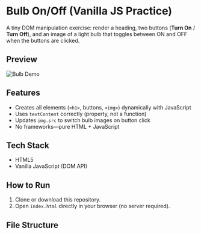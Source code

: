 # Bulb On/Off (Vanilla JS Practice)

A tiny DOM manipulation exercise: render a heading, two buttons (**Turn On** / **Turn Off**), and an image of a light bulb that toggles between ON and OFF when the buttons are clicked.

## Preview
<!-- Replace with your own screenshot or GIF -->
![Bulb Demo](./preview.png)

## Features
- Creates all elements (`<h1>`, buttons, `<img>`) dynamically with JavaScript
- Uses `textContent` correctly (property, not a function)
- Updates `img.src` to switch bulb images on button click
- No frameworks—pure HTML + JavaScript

## Tech Stack
- HTML5
- Vanilla JavaScript (DOM API)

## How to Run
1. Clone or download this repository.
2. Open `index.html` directly in your browser (no server required).

## File Structure
